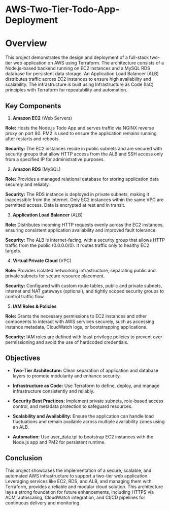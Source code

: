 # AWS-Two-Tier-Todo-App-Deployment

# Overview
This project demonstrates the design and deployment of a full-stack two-tier web application on AWS using Terraform. The architecture consists of a Node.js-based backend running on EC2 instances and a MySQL RDS database for persistent data storage. An Application Load Balancer (ALB) distributes traffic across EC2 instances to ensure high availability and scalability. The infrastructure is built using Infrastructure as Code (IaC) principles with Terraform for repeatability and automation.

## Key Components
1. **Amazon EC2** (Web Servers)

**Role:** Hosts the Node.js Todo App and serves traffic via NGINX reverse proxy on port 80. PM2 is used to ensure the application remains running after restarts and reboots.

**Security:** The EC2 instances reside in public subnets and are secured with security groups that allow HTTP access from the ALB and SSH access only from a specified IP for administrative purposes.

2. **Amazon RDS** (MySQL)

**Role:** Provides a managed relational database for storing application data securely and reliably.

**Security:** The RDS instance is deployed in private subnets, making it inaccessible from the internet. Only EC2 instances within the same VPC are permitted access. Data is encrypted at rest and in transit.

3. **Application Load Balancer** (ALB)

**Role:** Distributes incoming HTTP requests evenly across the EC2 instances, ensuring consistent application availability and improved fault tolerance.

**Security:** The ALB is internet-facing, with a security group that allows HTTP traffic from the public (0.0.0.0/0). It routes traffic only to healthy EC2 targets.

4. **Virtual Private Cloud** (VPC)

**Role:** Provides isolated networking infrastructure, separating public and private subnets for secure resource placement.

**Security:** Configured with custom route tables, public and private subnets, internet and NAT gateways (optional), and tightly scoped security groups to control traffic flow.

5. **IAM Roles & Policies**

**Role:** Grants the necessary permissions to EC2 instances and other components to interact with AWS services securely, such as accessing instance metadata, CloudWatch logs, or bootstrapping applications.

**Security:** IAM roles are defined with least privilege policies to prevent over-permissioning and avoid the use of hardcoded credentials.

## Objectives
- **Two-Tier Architecture:** Clean separation of application and database layers to promote modularity and enhance security.

- **Infrastructure as Code:** Use Terraform to define, deploy, and manage infrastructure consistently and reliably.

- **Security Best Practices:** Implement private subnets, role-based access control, and metadata protection to safeguard resources.

- **Scalability and Availability:** Ensure the application can handle load fluctuations and remain available across multiple availability zones using an ALB.

- **Automation:** Use user_data.tpl to bootstrap EC2 instances with the Node.js app and PM2 for persistent runtime.

## Conclusion
This project showcases the implementation of a secure, scalable, and automated AWS infrastructure to support a two-tier web application. Leveraging services like EC2, RDS, and ALB, and managing them with Terraform, provides a reliable and modular cloud solution. This architecture lays a strong foundation for future enhancements, including HTTPS via ACM, autoscaling, CloudWatch integration, and CI/CD pipelines for continuous delivery and monitoring.
